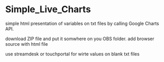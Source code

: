 # Simple_Live_Charts
simple html presentation of variables on txt files by calling Google Charts API. 

download ZIP file and put it somwhere on you OBS folder.
add browser source with html file

use streamdesk or touchportal for wirte values on blank txt files

